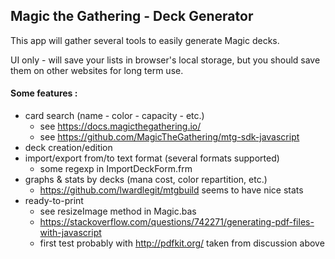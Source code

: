 ## Magic the Gathering - Deck Generator

This app will gather several tools to easily generate Magic decks.

UI only - will save your lists in browser's local storage, but you should save them on other websites for long term use.

#### Some features :
- card search (name - color - capacity - etc.)
  - see https://docs.magicthegathering.io/
  - see https://github.com/MagicTheGathering/mtg-sdk-javascript
- deck creation/edition
- import/export from/to text format (several formats supported)
  - some regexp in ImportDeckForm.frm
- graphs & stats by decks (mana cost, color repartition, etc.)
  - https://github.com/lwardlegit/mtgbuild seems to have nice stats
- ready-to-print
  - see resizeImage method in Magic.bas
  - https://stackoverflow.com/questions/742271/generating-pdf-files-with-javascript
  - first test probably with http://pdfkit.org/ taken from discussion above
